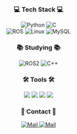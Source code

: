 <h3 align="center"> 💻 Tech Stack 💻</h3>
<div align="center">
  <img alt="Python" src="https://img.shields.io/badge/python-3670A0?style=for-the-badge&logo=python&logoColor=ffdd54" />
  <img alt="C" src="https://img.shields.io/badge/C-03599C?style=for-the-badge&logo=c&logoColor=white" />
</div>

<div align="center">
  <img alt="ROS" src="https://img.shields.io/badge/ros-304060?style=for-the-badge&logo=ros&logoColor=white" />
  <img alt="Linux" src="https://img.shields.io/badge/linux-F7BE81?style=for-the-badge&logo=linux&logoColor=white" />
  <img alt="MySQL" src="https://img.shields.io/badge/mysql-00758f?style=for-the-badge&logo=mysql&logoColor=white" />
</div>

<h3 align="center"> 📚 Studying 📚</h3>
<div align="center">
  <img alt="ROS2" src="https://img.shields.io/badge/ros2-304060?style=for-the-badge&logo=ros&logoColor=white" />
  <img alt="C++" src="https://img.shields.io/badge/C++-D26383?style=for-the-badge&logo=cplusplus&logoColor=white" />
</div>

<h3 align="center"> 🛠 Tools 🛠</h3>
<div align="center">
  <img src="https://img.shields.io/badge/git-F05033.svg?style=for-the-badge&logo=git&logoColor=white" />
  <img src="https://img.shields.io/badge/github-181717.svg?style=for-the-badge&logo=github&logoColor=white" />
  <img src="https://img.shields.io/badge/jira-0052CC?style=for-the-badge&logo=Jira&logoColor=white"/> 
  <img src="https://img.shields.io/badge/confluence-%23172BF4.svg?style=for-the-badge&logo=confluence&logoColor=white"/> 
</div>

<h3 align="center"> 🔔 Contact 🔔</h3>
<div align="center">
  <a href="mailto:shj2012@naver.com">
    <img alt="Mail" src="https://img.shields.io/badge/jykang56@naver.com-darkgreen?style=for-the-badge&logo=naver&logoColor=white"/>
  </a>
  <a href="mailto:as379907as@gmail.com">
    <img alt="Mail" src="https://img.shields.io/badge/jykang560@gmail.com-D14836?style=for-the-badge&logo=gmail&logoColor=white"/>
  </a>
</div>
